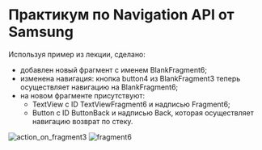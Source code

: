 # Практикум по Navigation API от Samsung  

Используя пример из лекции, сделано:  
-  добавлен новый фрагмент с именем BlankFragment6;  
-  изменена навигация: кнопка button4 из BlankFragment3 теперь осуществляет навигацию на BlankFragment6;  
-  на новом фрагменте присутствуют:  
    - TextView с ID TextViewFragment6 и надписью Fragment6;   
    - Button с ID ButtonBack и надписью Back, которая осуществляет навигацию возврат по стеку.  



![action_on_fragment3](https://user-images.githubusercontent.com/46486971/161612269-4c261b95-5cfa-4de3-8dba-317b046f1a43.jpg)
![fragment6](https://user-images.githubusercontent.com/46486971/161612274-182d800d-4a6c-46ce-b62e-cb0ce26542d0.jpg)
